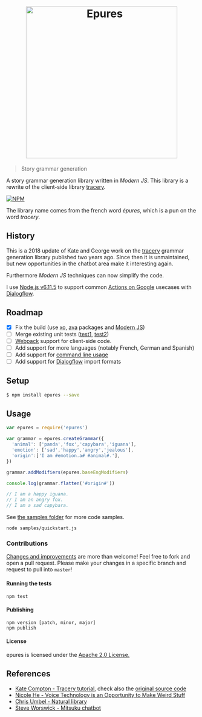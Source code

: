 <h1 align="center">
	<img width="400" src="https://www.staedtler.fr/fr/mandala-creator/assets/elements/jess_meleragni_7.svg" alt="Epures">
</h1>

> Story grammar generation

A story grammar generation library written in *Modern JS*. This library is a rewrite of the client-side library [tracery](https://github.com/galaxykate/tracery).

[![NPM](https://nodei.co/npm/epures.png)](https://nodei.co/npm/epures/)

The library name comes from the french word *épures*, which is a pun on the word *tracery*.

## History

This is a 2018 update of Kate and George work on the [tracery](https://github.com/v21/tracery) grammar generation library published two years ago. Since then it is unmaintained, but new opportunities in the chatbot area make it interesting again.

Furthermore *Modern JS* techniques can now simplify the code.

I use [Node.js v6.11.5](https://cloud.google.com/functions/docs/writing) to support common [Actions on Google](https://developers.google.com/actions/) usecases with [Dialogflow](https://dialogflow.com).

## Roadmap

- [x] Fix the build (use [xo](https://github.com/sindresorhus/xo), [ava](https://github.com/avajs/ava) packages and [Modern JS](https://github.com/mbeaudru/modern-js-cheatsheet))
- [ ] Merge existing unit tests ([test1](https://github.com/galaxykate/tracery/blob/tracery2/js/test.js), [test2](https://github.com/galaxykate/tracery/blob/tracery2/js/test2.js))
- [ ] [Webpack](https://webpack.js.org) support for client-side code.
- [ ] Add support for more languages (notably French, German and Spanish)
- [ ] Add support for [command line usage](https://github.com/mattallty/Caporal.js)
- [ ] Add support for [Dialogflow](https://dialogflow.com) import formats

## Setup

```bash
$ npm install epures --save
```

##  Usage

```javascript
var epures = require('epures')

var grammar = epures.createGrammar({
  'animal': ['panda','fox','capybara','iguana'],
  'emotion': ['sad','happy','angry','jealous'],
  'origin':['I am #emotion.a# #animal#.'],
})

grammar.addModifiers(epures.baseEngModifiers)

console.log(grammar.flatten('#origin#'))

// I am a happy iguana.
// I am an angry fox.
// I am a sad capybara.
```

See [the samples folder](/samples) for more code samples.

```
node samples/quickstart.js
```

### Contributions

[Changes and improvements](https://github.com/mycaule/epures/wiki) are more than welcome! Feel free to fork and open a pull request. Please make your changes in a specific branch and request to pull into `master`!

#### Running the tests

```
npm test
```

#### Publishing
```
npm version [patch, minor, major]
npm publish
```

#### License
epures is licensed under the [Apache 2.0 License.](https://github.com/mycaule/epures/blob/master/LICENSE)

## References

* [Kate Compton - Tracery tutorial](http://www.crystalcodepalace.com/traceryTut.html), check also the [original source code](https://github.com/galaxykate/tracery/tree/tracery2/js/tracery)
* [Nicole He - Voice Technology is an Opportunity to Make Weird Stuff](https://medium.com/@nicolehe/voice-technology-is-an-opportunity-to-make-weird-stuff-d4296ce7448a)
* [Chris Umbel - Natural library](https://github.com/NaturalNode/natural)
* [Steve Worswick - Mitsuku chatbot](http://www.mitsuku.com)
